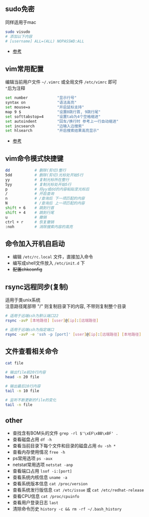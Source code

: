## sudo免密

同样适用于mac
```bash
sudo visudo
# 添加以下内容
# [username] ALL=(ALL) NOPASSWD:ALL
```
* [参考](https://www.cnblogs.com/zhangwuji/p/9947768.html)

## vim常用配置

编辑当前用户文件 `~/.vimrc` 或全局文件 `/etc/vimrc` 即可  
`"`后为注释
```bash
set number             "显示行号"
syntax on              "语法高亮"
set mouse=a            "开启鼠标支持"
map 9 $                "设置0跳行首, 9跳行尾"
set softtabstop=4      "设置tab为4个空格缩进"
set autoindent         "回车/换行时 参考上一行自动缩进"
set incsearch          "边输入边搜索"
set hlsearch           "开启搜索结果高亮显示"
```
* [参考](http://www.ruanyifeng.com/blog/2018/09/vimrc.html)

## vim命令模式快捷键
```sh
dd           # 删除(剪切)整行
5dd          # 删除(剪切)光标处开始5行
yy           # 复制光标所在整行
5yy          # 复制光标处开始5行
p            # 将yy或dd的内容粘贴至光标后
/            # 开启查询
n            # /查询后 下一项匹配的内容
N            # /查询后 上一项匹配的内容
shift + 6    # 跳到行首
shift + 4    # 跳到行尾
u            # 撤销
ctrl + r     # 恢复撤销
:noh         # 消除搜索内容的高亮
```

## 命令加入开机自启动

* 编辑 `/etc/rc.local` 文件，直接加入命令
* 编写成shell文件放入 `/etc/init.d` 下
* ~~配置chkconfig~~

## rsync远程同步(复制)

适用于类unix系统  
<span class='warning'>注意路径尾部带 "/" 则复制目录下的内容, 不带则复制整个目录</span>
```sh
# 适用于远端ssh为默认端口22
rsync -avP [本地路径] [user]@[ip]:[远端路径]

# 适用于远端ssh为指定端口
rsync -avP -e 'ssh -p [port]' [user]@[ip]:[远端路径] [本地路径]
```

## 文件查看相关命令
```sh
cat file

# 输出file前20行内容
head -n 20 file

# 输出最后10行内容
tail -n 10 file

# 监听不断更新的file的变化
tail -n file
```

## other

* 查找含有BOM头的文件 `grep -rl $'\xEF\xBB\xBF' .`
* 查看磁盘占用 `df -h`
* 查看当前目录下每个文件和目录的磁盘占用 `du -sh *`
* 查看内存使用情况 `free -h`
* ps常用选项 `ps -aux`
* netstat常用选项 `netstat -anp`
* 查看端口占用 `lsof -i:[port]`
* 查看系统内核信息 `uname -a`
* 查看系统版本信息 `cat /proc/version`
* 查看系统发行版信息 `cat /etc/issue` 或 `cat /etc/redhat-release`
* 查看CPU信息 `cat /proc/cpuinfo`
* 查看用户登录日志 `last`
* 清除命令历史 `history -c && rm -rf ~/.bash_history`